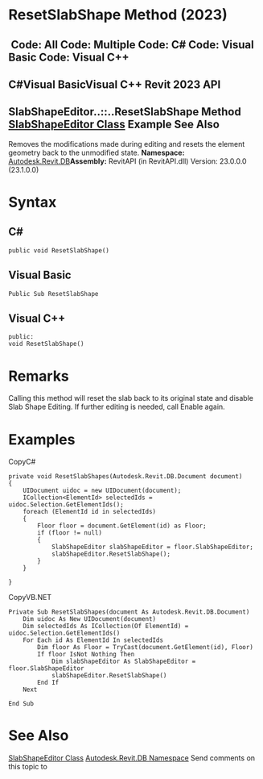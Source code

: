 # ResetSlabShape Method (2023)

﻿
 Code: All Code: Multiple Code: C# Code: Visual Basic Code: Visual C++   
---  
C#Visual BasicVisual C++
Revit 2023 API  
---  
SlabShapeEditor..::..ResetSlabShape Method   
[SlabShapeEditor Class](06308ccc-46e7-6ff8-582c-6891af8b75e9.md "SlabShapeEditor Class") Example See Also  
---  
Removes the modifications made during editing and resets the element geometry back to the unmodified state.
**Namespace:** [Autodesk.Revit.DB](87546ba7-461b-c646-cbb1-2cb8f5bff8b2.md "Autodesk.Revit.DB Namespace")**Assembly:** RevitAPI (in RevitAPI.dll) Version: 23.0.0.0 (23.1.0.0)
# Syntax
C#  
---  
```text
public void ResetSlabShape()
```
  
Visual Basic  
---  
```text
Public Sub ResetSlabShape
```
  
Visual C++  
---  
```text
public:
void ResetSlabShape()
```
  
# Remarks
Calling this method will reset the slab back to its original state and disable Slab Shape Editing. If further editing is needed, call Enable again.
# Examples
CopyC#
```text
private void ResetSlabShapes(Autodesk.Revit.DB.Document document)
{
    UIDocument uidoc = new UIDocument(document);
    ICollection<ElementId> selectedIds = uidoc.Selection.GetElementIds();
    foreach (ElementId id in selectedIds)
    {
        Floor floor = document.GetElement(id) as Floor;
        if (floor != null)
        {
            SlabShapeEditor slabShapeEditor = floor.SlabShapeEditor;
            slabShapeEditor.ResetSlabShape();
        }
    }

}
```

CopyVB.NET
```text
Private Sub ResetSlabShapes(document As Autodesk.Revit.DB.Document)
    Dim uidoc As New UIDocument(document)
    Dim selectedIds As ICollection(Of ElementId) = uidoc.Selection.GetElementIds()
    For Each id As ElementId In selectedIds
        Dim floor As Floor = TryCast(document.GetElement(id), Floor)
        If floor IsNot Nothing Then
            Dim slabShapeEditor As SlabShapeEditor = floor.SlabShapeEditor
            slabShapeEditor.ResetSlabShape()
        End If
    Next

End Sub
```

# See Also
[SlabShapeEditor Class](06308ccc-46e7-6ff8-582c-6891af8b75e9.md "SlabShapeEditor Class")
[Autodesk.Revit.DB Namespace](87546ba7-461b-c646-cbb1-2cb8f5bff8b2.md "Autodesk.Revit.DB Namespace")
Send comments on this topic to 
